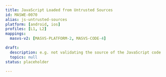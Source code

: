 ```yaml
---
title: JavaScript Loaded from Untrusted Sources
id: MASWE-0070
alias: js-untrusted-sources
platform: [android, ios]
profiles: [L1, L2]
mappings:
  masvs-v2: [MASVS-PLATFORM-2, MASVS-CODE-4]

draft:
  description: e.g. not validating the source of the JavaScript code
  topics: null
status: placeholder

---
```


